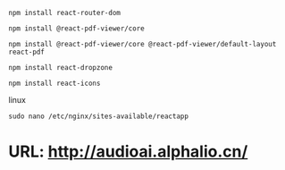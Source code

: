 ```
npm install react-router-dom

npm install @react-pdf-viewer/core

npm install @react-pdf-viewer/core @react-pdf-viewer/default-layout react-pdf

npm install react-dropzone

npm install react-icons

```

linux
```
sudo nano /etc/nginx/sites-available/reactapp

```

# URL: http://audioai.alphalio.cn/